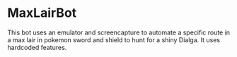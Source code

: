 # MaxLairBot
This bot uses an emulator and screencapture to automate a specific route in a max lair in pokemon sword and shield to hunt for a shiny Dialga. It uses hardcoded features. 
